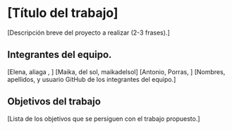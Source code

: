 # [Título del trabajo]

[Descripción breve del proyecto a realizar (2-3 frases).]

## Integrantes del equipo.
[Elena, aliaga , ]
[Maika, del sol, maikadelsol]
[Antonio, Porras, ]
[Nombres, apellidos, y usuario GitHub de los integrantes del equipo.]

## Objetivos del trabajo

[Lista de los objetivos que se persiguen con el trabajo propuesto.]
